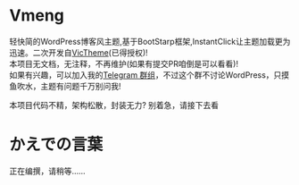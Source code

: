 # Vmeng
轻快简的WordPress博客风主题,基于BootStarp框架,InstantClick让主题加载更为迅速。二次开发自[VicTheme](https://github.com/imvicchen/victheme-Wordpress-Theme)(已得授权)!  
本项目无文档，无注释，不再维护(如果有提交PR咱倒是可以看看)!  
如果有兴趣，可以加入我的[Telegram 群组](https://t.me/joinchat/ICH37BYpuUcKRHjytfVWTw)，不过这个群不讨论WordPress，只摸鱼吹水，主题有问题千万别问我!  
  
本项目代码不精，架构松散，封装无力? 别着急，请接下去看  
# かえでの言葉
正在编撰，请稍等……  
